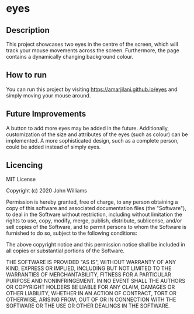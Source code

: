 # eyes

## Description
This project showcases two eyes in the centre of the screen, which will track your mouse movements across the screen. Furthermore, the page contains a dynamically changing background colour. 

## How to run
You can run this project by visiting https://amarjilani.github.io/eyes and simply moving your mouse around. 

## Future Improvements 
A button to add more eyes may be added in the future. Additionally, customization of the size and attributes of the eyes (such as colour) can be implemented. A more sophisticated design, such as a complete person, could be added instead of simply eyes. 

## Licencing 
MIT License

Copyright (c) 2020 John Williams

Permission is hereby granted, free of charge, to any person obtaining a copy
of this software and associated documentation files (the "Software"), to deal
in the Software without restriction, including without limitation the rights
to use, copy, modify, merge, publish, distribute, sublicense, and/or sell
copies of the Software, and to permit persons to whom the Software is
furnished to do so, subject to the following conditions:

The above copyright notice and this permission notice shall be included in all
copies or substantial portions of the Software.

THE SOFTWARE IS PROVIDED "AS IS", WITHOUT WARRANTY OF ANY KIND, EXPRESS OR
IMPLIED, INCLUDING BUT NOT LIMITED TO THE WARRANTIES OF MERCHANTABILITY,
FITNESS FOR A PARTICULAR PURPOSE AND NONINFRINGEMENT. IN NO EVENT SHALL THE
AUTHORS OR COPYRIGHT HOLDERS BE LIABLE FOR ANY CLAIM, DAMAGES OR OTHER
LIABILITY, WHETHER IN AN ACTION OF CONTRACT, TORT OR OTHERWISE, ARISING FROM,
OUT OF OR IN CONNECTION WITH THE SOFTWARE OR THE USE OR OTHER DEALINGS IN THE
SOFTWARE.
